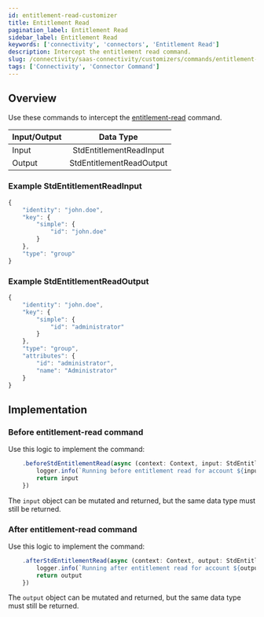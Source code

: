 ```yaml
---
id: entitlement-read-customizer
title: Entitlement Read
pagination_label: Entitlement Read
sidebar_label: Entitlement Read
keywords: ['connectivity', 'connectors', 'Entitlement Read']
description: Intercept the entitlement read command.
slug: /connectivity/saas-connectivity/customizers/commands/entitlement-read
tags: ['Connectivity', 'Connector Command']
---
```


## Overview

Use these commands to intercept the [entitlement-read](../../commands/entitlement-read) command.

| Input/Output |        Data Type         |
| :----------- | :----------------------: |
| Input        | StdEntitlementReadInput  |
| Output       | StdEntitlementReadOutput |

### Example StdEntitlementReadInput

```javascript
{
    "identity": "john.doe",
    "key": {
        "simple": {
            "id": "john.doe"
        }
    },
    "type": "group"
}
```

### Example StdEntitlementReadOutput

```javascript
{
    "identity": "john.doe",
    "key": {
        "simple": {
            "id": "administrator"
        }
    },
    "type": "group",
    "attributes": {
        "id": "administrator",
        "name": "Administrator"
    }
}
```

## Implementation

### Before entitlement-read command

Use this logic to implement the command:

```javascript
    .beforeStdEntitlementRead(async (context: Context, input: StdEntitlementReadInput) => {
        logger.info(`Running before entitlement read for account ${input.identity}`)
        return input
    })
```

The `input` object can be mutated and returned, but the same data type must still be returned.

### After entitlement-read command

Use this logic to implement the command:

```javascript
    .afterStdEntitlementRead(async (context: Context, output: StdEntitlementReadOutput) => {
        logger.info(`Running after entitlement read for account ${output.identity}`)
        return output
    })
```

The `output` object can be mutated and returned, but the same data type must still be returned.
